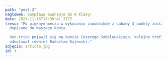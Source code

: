 ```yaml
---
path: "post-2"
naglowek: Sampława awansuje do A klasy!
date: 2021-11-16T17:39:41.377Z
tresc: "Po pięknym meczu w wykonaniu zawodników z Lubawy 3 punkty zostały
  dopisane do Naszego konta.

  Hat-trick pojawił się na koncie Cezarego Sobolewskiego, kolejne trafienie
  odnotował również Radosław Gajewski."
zdjęcia: article.jpg
id: 3
---
```

